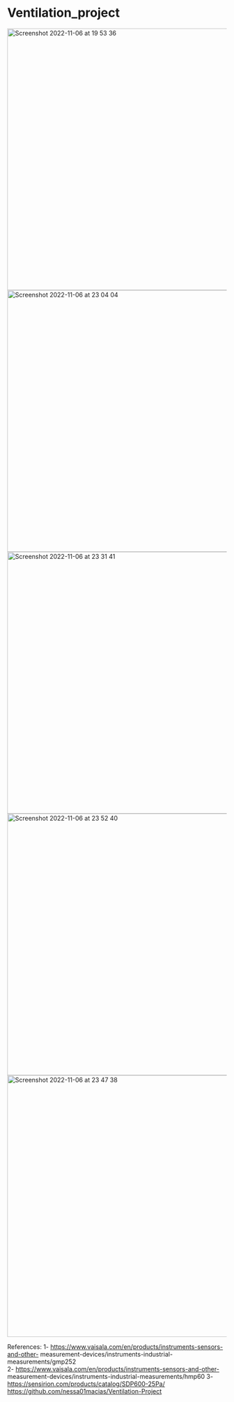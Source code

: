 # Ventilation_project
<img width="600" alt="Screenshot 2022-11-06 at 19 53 36" src="https://user-images.githubusercontent.com/76178825/200186856-77e3196b-a8bc-4b55-bedc-f5b73ae2b802.png">
<img width="600" alt="Screenshot 2022-11-06 at 23 04 04" src="https://user-images.githubusercontent.com/76178825/200195036-ba6d005f-5795-45a1-b29e-3e0f9f462eb4.png">
<img width="600" alt="Screenshot 2022-11-06 at 23 31 41" src="https://user-images.githubusercontent.com/76178825/200196278-cc326529-c118-458e-b9b5-bdc0fc04200e.png">
<img width="600" alt="Screenshot 2022-11-06 at 23 52 40" src="https://user-images.githubusercontent.com/76178825/200197161-4de0adf8-b83d-40df-bbfd-f1dd277e6d3a.png">
<img width="600" alt="Screenshot 2022-11-06 at 23 47 38" src="https://user-images.githubusercontent.com/76178825/200196977-5b6c5273-74fa-4ccc-8263-d495d54ba080.png">




References:
1- https://www.vaisala.com/en/products/instruments-sensors-and-other- measurement-devices/instruments-industrial-measurements/gmp252\
2- https://www.vaisala.com/en/products/instruments-sensors-and-other- measurement-devices/instruments-industrial-measurements/hmp60
3- https://sensirion.com/products/catalog/SDP600-25Pa/ https://github.com/nessa01macias/Ventilation-Project
